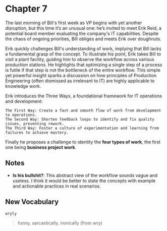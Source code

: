 # Chapter 7

The last morning of Bill's first week as VP begins with yet another disruption, but this time it’s an unusual one: he’s
invited to meet Erik Reid, a potential board member evaluating the company's IT capabilities. Despite the chaos of
ongoing priorities, Bill obliges and meets Erik over doughnuts.

Erik quickly challenges Bill's understanding of work, implying that Bill lacks a fundamental grasp of the concept. To
illustrate his point, Erik takes Bill to visit a plant facility, guiding him to observe the workflow across various
production stations. He highlights that optimizing a single step of a process is futile if that step is not the
bottleneck of the entire workflow. This simple yet powerful insight sparks a discussion on how principles of Production
Engineering (often dismissed as irrelevant to IT) are highly applicable to knowledge work.

Erik introduces the Three Ways, a foundational framework for IT operations and development:

    The First Way: Create a fast and smooth flow of work from development to operations.
    The Second Way: Shorten feedback loops to identify and fix quality issues, preventing rework.
    The Third Way: Foster a culture of experimentation and learning from failures to achieve mastery.

Finally he proposes a challenge to identity the **four types of work**, the first one being **business project work**.

## Notes

- **Is his bullshit?**: This abstract view of the workflow sounds vague and useless. I think it would be better to state
  the concepts with example and actionable practices in real scenarios.

## New Vocabulary

`wryly`

> funny, sarcastically, ironically (from wry)
